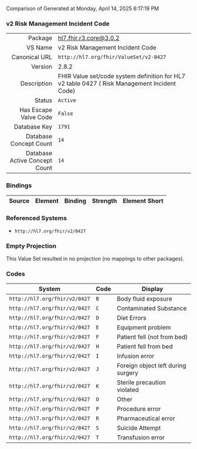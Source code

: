 Comparison of 
Generated at Monday, April 14, 2025 6:17:19 PM

### v2 Risk Management Incident Code

|      |     |
| ---: | --- |
| Package | hl7.fhir.r3.core@3.0.2 |
| VS Name | v2 Risk Management Incident Code |
| Canonical URL | `http://hl7.org/fhir/ValueSet/v2-0427` |
| Version | 2.8.2 |
| Description | FHIR Value set/code system definition for HL7 v2 table 0427 ( Risk Management Incident Code) |
| Status | `Active` |
| Has Escape Valve Code | `False` |
| Database Key | `1791` |
| Database Concept Count | `14` |
| Database Active Concept Count | `14` |
### Bindings

| Source | Element | Binding | Strength | Element Short |
| ------ | ------- | ------- | -------- | ------------- |

### Referenced Systems

* `http://hl7.org/fhir/v2/0427`
### Empty Projection

This Value Set resulted in no projection (no mappings to other packages).

### Codes

| System | Code | Display |
| ------ | ---- | ------- |
| `http://hl7.org/fhir/v2/0427` | `B` | Body fluid exposure |
| `http://hl7.org/fhir/v2/0427` | `C` | Contaminated Substance |
| `http://hl7.org/fhir/v2/0427` | `D` | Diet Errors |
| `http://hl7.org/fhir/v2/0427` | `E` | Equipment problem |
| `http://hl7.org/fhir/v2/0427` | `F` | Patient fell (not from bed) |
| `http://hl7.org/fhir/v2/0427` | `H` | Patient fell from bed |
| `http://hl7.org/fhir/v2/0427` | `I` | Infusion error |
| `http://hl7.org/fhir/v2/0427` | `J` | Foreign object left during surgery |
| `http://hl7.org/fhir/v2/0427` | `K` | Sterile precaution violated |
| `http://hl7.org/fhir/v2/0427` | `O` | Other |
| `http://hl7.org/fhir/v2/0427` | `P` | Procedure error |
| `http://hl7.org/fhir/v2/0427` | `R` | Pharmaceutical error |
| `http://hl7.org/fhir/v2/0427` | `S` | Suicide Attempt |
| `http://hl7.org/fhir/v2/0427` | `T` | Transfusion error |
